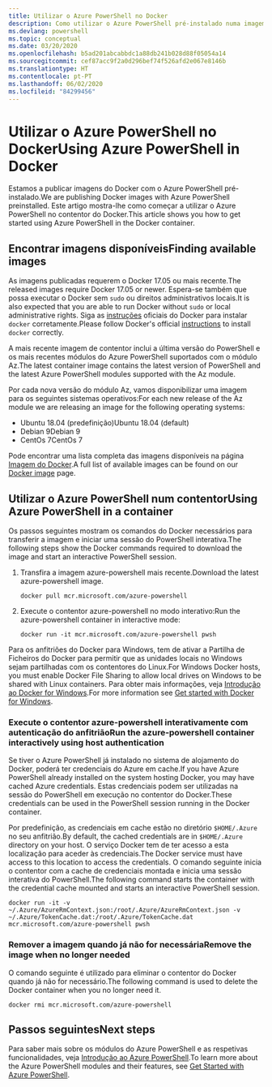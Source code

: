 ```yaml
---
title: Utilizar o Azure PowerShell no Docker
description: Como utilizar o Azure PowerShell pré-instalado numa imagem do Docker.
ms.devlang: powershell
ms.topic: conceptual
ms.date: 03/20/2020
ms.openlocfilehash: b5ad201abcabbdc1a88db241b028d88f05054a14
ms.sourcegitcommit: cef87acc9f2a0d296bef74f526afd2e067e8146b
ms.translationtype: HT
ms.contentlocale: pt-PT
ms.lasthandoff: 06/02/2020
ms.locfileid: "84299456"
---
```

# <a name="using-azure-powershell-in-docker"></a><span data-ttu-id="03152-103">Utilizar o Azure PowerShell no Docker</span><span class="sxs-lookup"><span data-stu-id="03152-103">Using Azure PowerShell in Docker</span></span>

<span data-ttu-id="03152-104">Estamos a publicar imagens do Docker com o Azure PowerShell pré-instalado.</span><span class="sxs-lookup"><span data-stu-id="03152-104">We are publishing Docker images with Azure PowerShell preinstalled.</span></span> <span data-ttu-id="03152-105">Este artigo mostra-lhe como começar a utilizar o Azure PowerShell no contentor do Docker.</span><span class="sxs-lookup"><span data-stu-id="03152-105">This article shows you how to get started using Azure PowerShell in the Docker container.</span></span>

## <a name="finding-available-images"></a><span data-ttu-id="03152-106">Encontrar imagens disponíveis</span><span class="sxs-lookup"><span data-stu-id="03152-106">Finding available images</span></span>

<span data-ttu-id="03152-107">As imagens publicadas requerem o Docker 17.05 ou mais recente.</span><span class="sxs-lookup"><span data-stu-id="03152-107">The released images require Docker 17.05 or newer.</span></span> <span data-ttu-id="03152-108">Espera-se também que possa executar o Docker sem `sudo` ou direitos administrativos locais.</span><span class="sxs-lookup"><span data-stu-id="03152-108">It is also expected that you are able to run Docker without `sudo` or local administrative rights.</span></span> <span data-ttu-id="03152-109">Siga as [instruções][install] oficiais do Docker para instalar `docker` corretamente.</span><span class="sxs-lookup"><span data-stu-id="03152-109">Please follow Docker's official [instructions][install] to install `docker` correctly.</span></span>

<span data-ttu-id="03152-110">A mais recente imagem de contentor inclui a última versão do PowerShell e os mais recentes módulos do Azure PowerShell suportados com o módulo Az.</span><span class="sxs-lookup"><span data-stu-id="03152-110">The latest container image contains the latest version of PowerShell and the latest Azure PowerShell modules supported with the Az module.</span></span>

<span data-ttu-id="03152-111">Por cada nova versão do módulo Az, vamos disponibilizar uma imagem para os seguintes sistemas operativos:</span><span class="sxs-lookup"><span data-stu-id="03152-111">For each new release of the Az module we are releasing an image for the following operating systems:</span></span>

- <span data-ttu-id="03152-112">Ubuntu 18.04 (predefinição)</span><span class="sxs-lookup"><span data-stu-id="03152-112">Ubuntu 18.04 (default)</span></span>
- <span data-ttu-id="03152-113">Debian 9</span><span class="sxs-lookup"><span data-stu-id="03152-113">Debian 9</span></span>
- <span data-ttu-id="03152-114">CentOs 7</span><span class="sxs-lookup"><span data-stu-id="03152-114">CentOs 7</span></span>

<span data-ttu-id="03152-115">Pode encontrar uma lista completa das imagens disponíveis na página [Imagem do Docker][az image].</span><span class="sxs-lookup"><span data-stu-id="03152-115">A full list of available images can be found on our [Docker image][az image] page.</span></span>

## <a name="using-azure-powershell-in-a-container"></a><span data-ttu-id="03152-116">Utilizar o Azure PowerShell num contentor</span><span class="sxs-lookup"><span data-stu-id="03152-116">Using Azure PowerShell in a container</span></span>

<span data-ttu-id="03152-117">Os passos seguintes mostram os comandos do Docker necessários para transferir a imagem e iniciar uma sessão do PowerShell interativa.</span><span class="sxs-lookup"><span data-stu-id="03152-117">The following steps show the Docker commands required to download the image and start an interactive PowerShell session.</span></span>

1. <span data-ttu-id="03152-118">Transfira a imagem azure-powershell mais recente.</span><span class="sxs-lookup"><span data-stu-id="03152-118">Download the latest azure-powershell image.</span></span>

   ```console
   docker pull mcr.microsoft.com/azure-powershell
   ```

1. <span data-ttu-id="03152-119">Execute o contentor azure-powershell no modo interativo:</span><span class="sxs-lookup"><span data-stu-id="03152-119">Run the azure-powershell container in interactive mode:</span></span>

   ```console
   docker run -it mcr.microsoft.com/azure-powershell pwsh
   ```

<span data-ttu-id="03152-120">Para os anfitriões do Docker para Windows, tem de ativar a Partilha de Ficheiros do Docker para permitir que as unidades locais no Windows sejam partilhadas com os contentores do Linux.</span><span class="sxs-lookup"><span data-stu-id="03152-120">For Windows Docker hosts, you must enable Docker File Sharing to allow local drives on Windows to be shared with Linux containers.</span></span> <span data-ttu-id="03152-121">Para obter mais informações, veja [Introdução ao Docker for Windows][file-sharing].</span><span class="sxs-lookup"><span data-stu-id="03152-121">For more information see [Get started with Docker for Windows][file-sharing].</span></span>

### <a name="run-the-azure-powershell-container-interactively-using-host-authentication"></a><span data-ttu-id="03152-122">Execute o contentor azure-powershell interativamente com autenticação do anfitrião</span><span class="sxs-lookup"><span data-stu-id="03152-122">Run the azure-powershell container interactively using host authentication</span></span>

<span data-ttu-id="03152-123">Se tiver o Azure PowerShell já instalado no sistema de alojamento do Docker, poderá ter credenciais do Azure em cache.</span><span class="sxs-lookup"><span data-stu-id="03152-123">If you have Azure PowerShell already installed on the system hosting Docker, you may have cached Azure credentials.</span></span> <span data-ttu-id="03152-124">Estas credenciais podem ser utilizadas na sessão do PowerShell em execução no contentor do Docker.</span><span class="sxs-lookup"><span data-stu-id="03152-124">These credentials can be used in the PowerShell session running in the Docker container.</span></span>

<span data-ttu-id="03152-125">Por predefinição, as credenciais em cache estão no diretório `$HOME/.Azure` no seu anfitrião.</span><span class="sxs-lookup"><span data-stu-id="03152-125">By default, the cached credentials are in `$HOME/.Azure` directory on your host.</span></span> <span data-ttu-id="03152-126">O serviço Docker tem de ter acesso a esta localização para aceder às credenciais.</span><span class="sxs-lookup"><span data-stu-id="03152-126">The Docker service must have access to this location to access the credentials.</span></span> <span data-ttu-id="03152-127">O comando seguinte inicia o contentor com a cache de credenciais montada e inicia uma sessão interativa do PowerShell.</span><span class="sxs-lookup"><span data-stu-id="03152-127">The following command starts the container with the credential cache mounted and starts an interactive PowerShell session.</span></span>

```console
docker run -it -v ~/.Azure/AzureRmContext.json:/root/.Azure/AzureRmContext.json -v ~/.Azure/TokenCache.dat:/root/.Azure/TokenCache.dat mcr.microsoft.com/azure-powershell pwsh
```

### <a name="remove-the-image-when-no-longer-needed"></a><span data-ttu-id="03152-128">Remover a imagem quando já não for necessária</span><span class="sxs-lookup"><span data-stu-id="03152-128">Remove the image when no longer needed</span></span>

<span data-ttu-id="03152-129">O comando seguinte é utilizado para eliminar o contentor do Docker quando já não for necessário.</span><span class="sxs-lookup"><span data-stu-id="03152-129">The following command is used to delete the Docker container when you no longer need it.</span></span>

```console
docker rmi mcr.microsoft.com/azure-powershell
```

## <a name="next-steps"></a><span data-ttu-id="03152-130">Passos seguintes</span><span class="sxs-lookup"><span data-stu-id="03152-130">Next steps</span></span>

<span data-ttu-id="03152-131">Para saber mais sobre os módulos do Azure PowerShell e as respetivas funcionalidades, veja [Introdução ao Azure PowerShell](get-started-azureps.md).</span><span class="sxs-lookup"><span data-stu-id="03152-131">To learn more about the Azure PowerShell modules and their features, see [Get Started with Azure PowerShell](get-started-azureps.md).</span></span>

<!-- link references -->
[install]: https://docs.docker.com/engine/installation/
[powershell image]: https://hub.docker.com/_/microsoft-powershell
[az image]: https://hub.docker.com/_/microsoft-azure-powershell
[file-sharing]: https://docs.docker.com/docker-for-windows/#file-sharing
